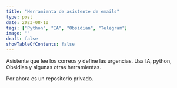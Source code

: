```yaml
---
title: "Herramienta de asistente de emails"
type: post
date: 2023-08-10
tags: ["Python", "IA", "Obsidian", "Telegram"]
image: ""
draft: false
showTableOfContents: false
---
```


Asistente que lee los correos y define las urgencias.
Usa IA, python, Obsidian y algunas otras herramientas.

Por ahora es un repositorio privado.



